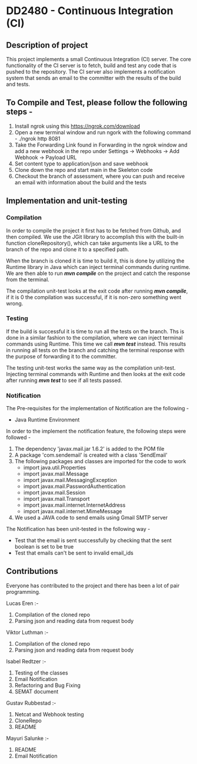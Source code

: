 # DD2480 - Continuous Integration (CI)

## Description of project
This project implements a small Continuous Integration (CI) server.
The core functionality of the CI server is to fetch, build and test any code that is pushed to the repository.
The CI server also implements a notification system that sends an email to the committer with the results of the build and tests. 

## To Compile and Test, please follow the following steps - 
1. Install ngrok using this https://ngrok.com/download
2. Open a new terminal window and run ngork with the following command - ./ngrok http 8081
3. Take the Forwarding Link found in Forwarding in the ngrok window and add a new webhook in the repo under 
    Settings -> Webhooks -> Add Webhook -> Payload URL
4. Set content type to application/json and save webhook
5. Clone down the repo and start main in the Skeleton code
6. Checkout the branch of assessment, where you can push and receive an email with information about the build and the tests


## Implementation and unit-testing
### Compilation
In order to compile the project it first has to be fetched from Github, and then compiled.
We use the JGit library to accomplish this with the built-in function cloneRepository(), which can take arguments like a URL to the branch of the repo and clone it to a specified path.

When the branch is cloned it is time to build it, this is done by utilizing the Runtime library in Java which can inject terminal commands during runtime. 
We are then able to run ***mvn compile*** on the project and catch the response from the terminal.

The compilation unit-test looks at the exit code after running ***mvn compile***, if it is 0 the compilation was successful, if it is non-zero something went wrong.

### Testing
If the build is successful it is time to run all the tests on the branch.
Ths is done in a similar fashion to the compilation, where we can inject terminal commands using Runtime. 
This time we call ***mvn test*** instead. This results in running all tests on the branch and catching the terminal response with the purpose of forwarding it to the committer.

The testing unit-test works the same way as the compilation unit-test.
Injecting terminal commands with Runtime and then looks at the exit code after running ***mvn test*** to see if all tests passed.

### Notification
The Pre-requisites for the implementation of Notification are the following -

- Java Runtime Environment

In order to the implement the notification feature, the following steps were followed -
1. The dependency 'javax.mail.jar 1.6.2' is added to the POM file
2. A package 'com.sendemail' is created with a class 'SendEmail'
3. The following packages and classes are imported for the code to work
    - import java.util.Properties
    - import javax.mail.Message
    - import javax.mail.MessagingException
    - import javax.mail.PasswordAuthentication
    - import javax.mail.Session
    - import javax.mail.Transport
    - import javax.mail.internet.InternetAddress
    - import javax.mail.internet.MimeMessage
3. We used a JAVA code to send emails using Gmail SMTP server

The Notification has been unit-tested in the following way -
- Test that the email is sent successfully by checking that the sent boolean is set to be true
- Test that emails can't be sent to invalid email_ids

## Contributions
Everyone has contributed to the project and there has been a lot of pair programming. 

Lucas Eren :-
1. Compilation of the cloned repo
2. Parsing json and reading data from request body

Viktor Luthman :-
1. Compilation of the cloned repo
2. Parsing json and reading data from request body

Isabel Redtzer :-
1. Testing of the classes
2. Email Notification
3. Refactoring and Bug Fixing
4. SEMAT document

Gustav Rubbestad :-
1. Netcat and Webhook testing
2. CloneRepo
3. README

Mayuri Salunke :-
1. README
2. Email Notification